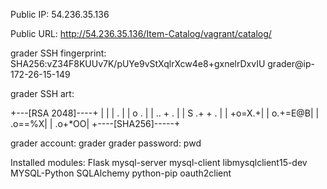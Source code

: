 Public IP: 54.236.35.136

Public URL: http://54.236.35.136/Item-Catalog/vagrant/catalog/

grader SSH fingerprint: SHA256:vZ34F8KUUv7K/pUYe9vStXqlrXcw4e8+gxnelrDxvIU grader@ip-172-26-15-149

grader SSH art:

+---[RSA 2048]----+
|                 |
|            .    |
|           o .   |
|         .. + .  |
|        S .+ + . |
|           +o=X.+|
|          o.+=E@B|
|           .o==%X|
|           .o+*OO|
+----[SHA256]-----+

grader account: grader
grader password: pwd

Installed modules:
Flask
mysql-server
mysql-client
libmysqlclient15-dev
MYSQL-Python
SQLAlchemy
python-pip
oauth2client
